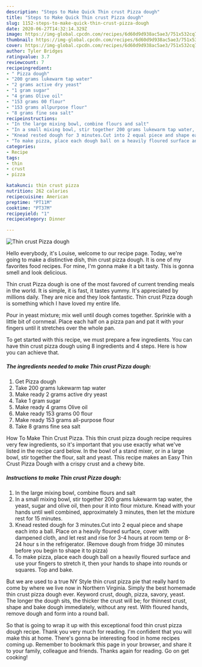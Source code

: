 ```yaml
---
description: "Steps to Make Quick Thin crust Pizza dough"
title: "Steps to Make Quick Thin crust Pizza dough"
slug: 1152-steps-to-make-quick-thin-crust-pizza-dough
date: 2020-06-27T14:32:14.329Z
image: https://img-global.cpcdn.com/recipes/6d60d9d938ac5ae3/751x532cq70/thin-crust-pizza-dough-recipe-main-photo.jpg
thumbnail: https://img-global.cpcdn.com/recipes/6d60d9d938ac5ae3/751x532cq70/thin-crust-pizza-dough-recipe-main-photo.jpg
cover: https://img-global.cpcdn.com/recipes/6d60d9d938ac5ae3/751x532cq70/thin-crust-pizza-dough-recipe-main-photo.jpg
author: Tyler Bridges
ratingvalue: 3.7
reviewcount: 7
recipeingredient:
- " Pizza dough"
- "200 grams lukewarm tap water"
- "2 grams active dry yeast"
- "1 gram sugar"
- "4 grams Olive oil"
- "153 grams 00 flour"
- "153 grams allpurpose flour"
- "8 grams fine sea salt"
recipeinstructions:
- "In the large mixing bowl, combine flours and salt"
- "In a small mixing bowl, stir together 200 grams lukewarm tap water, the yeast, sugar and olive oil, then pour it into flour mixture. Knead with your hands until well combined, approximately 3 minutes, then let the mixture rest for 15 minutes."
- "Knead rested dough for 3 minutes.Cut into 2 equal piece and shape each into a ball. Place on a heavily floured surface, cover with dampened cloth, and let rest and rise for 3-4 hours at room temp or 8-24 hour s in the refrigerator. (Remove dough from fridge 30 minutes before you begin to shape it to pizza)"
- "To make pizza, place each dough ball on a heavily floured surface and use your fingers to stretch it, then your hands to shape into rounds or squares. Top and bake."
categories:
- Recipe
tags:
- thin
- crust
- pizza

katakunci: thin crust pizza 
nutrition: 262 calories
recipecuisine: American
preptime: "PT11M"
cooktime: "PT37M"
recipeyield: "1"
recipecategory: Dinner

---
```



![Thin crust Pizza dough](https://img-global.cpcdn.com/recipes/6d60d9d938ac5ae3/751x532cq70/thin-crust-pizza-dough-recipe-main-photo.jpg)

Hello everybody, it's Louise, welcome to our recipe page. Today, we're going to make a distinctive dish, thin crust pizza dough. It is one of my favorites food recipes. For mine, I'm gonna make it a bit tasty. This is gonna smell and look delicious.

Thin crust Pizza dough is one of the most favored of current trending meals in the world. It is simple, it is fast, it tastes yummy. It's appreciated by millions daily. They are nice and they look fantastic. Thin crust Pizza dough is something which I have loved my entire life.

Pour in yeast mixture; mix well until dough comes together. Sprinkle with a little bit of cornmeal. Place each half on a pizza pan and pat it with your fingers until it stretches over the whole pan.


To get started with this recipe, we must prepare a few ingredients. You can have thin crust pizza dough using 8 ingredients and 4 steps. Here is how you can achieve that.

<!--inarticleads1-->

##### The ingredients needed to make Thin crust Pizza dough:

1. Get  Pizza dough
1. Take 200 grams lukewarm tap water
1. Make ready 2 grams active dry yeast
1. Take 1 gram sugar
1. Make ready 4 grams Olive oil
1. Make ready 153 grams 00 flour
1. Make ready 153 grams all-purpose flour
1. Take 8 grams fine sea salt


How To Make Thin Crust Pizza. This thin crust pizza dough recipe requires very few ingredients, so it&#39;s important that you use exactly what we&#39;ve listed in the recipe card below. In the bowl of a stand mixer, or in a large bowl, stir together the flour, salt and yeast. This recipe makes an Easy Thin Crust Pizza Dough with a crispy crust and a chewy bite. 

<!--inarticleads2-->

##### Instructions to make Thin crust Pizza dough:

1. In the large mixing bowl, combine flours and salt
1. In a small mixing bowl, stir together 200 grams lukewarm tap water, the yeast, sugar and olive oil, then pour it into flour mixture. Knead with your hands until well combined, approximately 3 minutes, then let the mixture rest for 15 minutes.
1. Knead rested dough for 3 minutes.Cut into 2 equal piece and shape each into a ball. Place on a heavily floured surface, cover with dampened cloth, and let rest and rise for 3-4 hours at room temp or 8-24 hour s in the refrigerator. (Remove dough from fridge 30 minutes before you begin to shape it to pizza)
1. To make pizza, place each dough ball on a heavily floured surface and use your fingers to stretch it, then your hands to shape into rounds or squares. Top and bake.


But we are used to a true NY Style thin crust pizza pie that really hard to come by where we live now in Northern Virginia. Simply the best homemade thin crust pizza dough ever. Keyword crust, dough, pizza, savory, yeast. The longer the dough sits, the thicker the crust will be; for thinnest crust, shape and bake dough immediately, without any rest. With floured hands, remove dough and form into a round ball. 

So that is going to wrap it up with this exceptional food thin crust pizza dough recipe. Thank you very much for reading. I'm confident that you will make this at home. There's gonna be interesting food in home recipes coming up. Remember to bookmark this page in your browser, and share it to your family, colleague and friends. Thanks again for reading. Go on get cooking!
